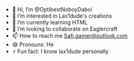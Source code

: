 - 👋 Hi, I’m @OptibestNoboyDaboi
- 👀 I’m interested in Lax1dude's creations
- 🌱 I’m currently learning HTML
- 💞️ I’m looking to collaborate on Eaglercraft
- 📫 How to reach me Safi.gamer@outlook.com
- 😄 Pronouns: He
- ⚡ Fun fact: I know lax1dude personally

<!---
OptibestNoboyDaboi/OptibestNoboyDaboi is a ✨ special ✨ repository because its `README.md` (this file) appears on your GitHub profile.
You can click the Preview link to take a look at your changes.
--->
